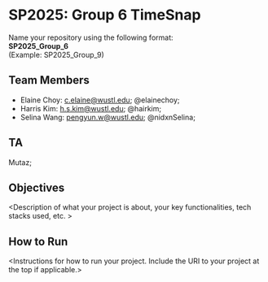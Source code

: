 # SP2025: Group 6 TimeSnap

Name your repository using the following format:  
**SP2025_Group_6**  
(Example: SP2025_Group_9)

## Team Members
- Elaine Choy: c.elaine@wustl.edu; @elainechoy;
- Harris Kim: h.s.kim@wustl.edu; @hairkim;
- Selina Wang: pengyun.w@wustl.edu; @nidxnSelina;

## TA
Mutaz;

## Objectives
&lt;Description of what your project is about, your key functionalities, tech stacks used, etc. &gt;

## How to Run
&lt;Instructions for how to run your project. Include the URI to your project at the top if applicable.&gt;
